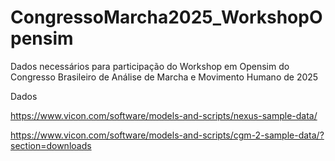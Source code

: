# CongressoMarcha2025_WorkshopOpensim
Dados necessários para participação do Workshop em Opensim do Congresso Brasileiro de Análise de Marcha e Movimento Humano de 2025


Dados

https://www.vicon.com/software/models-and-scripts/nexus-sample-data/

https://www.vicon.com/software/models-and-scripts/cgm-2-sample-data/?section=downloads
